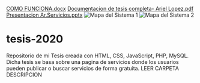 [COMO FUNCIONA.docx](https://github.com/Ariel306/tesis-2020/files/6697738/COMO.FUNCIONA.docx)
[Documentacion de tesis completa- Ariel Lopez.pdf](https://github.com/Ariel306/tesis-2020/files/6697751/Documentacion.de.tesis.completa-.Ariel.Lopez.pdf)
[Presentacion Ar.Servicios.pptx](https://github.com/Ariel306/tesis-2020/files/6697753/Presentacion.Ar.Servicios.pptx)
![Mapa del Sistema 1](https://user-images.githubusercontent.com/26780038/123008630-9ba60700-d391-11eb-82d9-f047f9f6aa42.png)
![Mapa del Sistema 2](https://user-images.githubusercontent.com/26780038/123008634-9cd73400-d391-11eb-8a1a-c66647d39ef0.png)
# tesis-2020
Repositorio de mi Tesis creada con HTML, CSS, JavaScript, PHP, MySQL. Dicha tesis se basa sobre una pagina de servicios donde los usuarios pueden publicar o buscar servicios de forma gratuita.
LEER CARPETA DESCRIPCION
